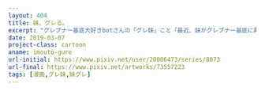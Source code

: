 ```yaml
---
layout: 404
title: 妹、グレる。
excerpt: "グレブナー基底大好きbotさんの「グレ妹」こと「最近、妹がグレブナー基底に興味を持ち始めたのだが。」の二次創作作品で、こちらは通称「妹グレ」です。妹ちゃん視点でグレ妹の登場人物たちの日常を描きました。"
date: 2019-03-07
project-class: cartoon
aname: imouto-gure
url-initial: https://www.pixiv.net/user/20006473/series/8073
url-final: https://www.pixiv.net/artworks/73557223
tags: [漫画,グレ妹,妹グレ]
---
```

